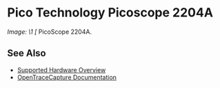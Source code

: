 # Pico Technology Picoscope 2204A
**Image: \1*
[*
PicoScope 2204A.
## See Also
- [Supported Hardware Overview](../supported-hardware.md)
- [OpenTraceCapture Documentation](../../opentracecapture/overview.md)
